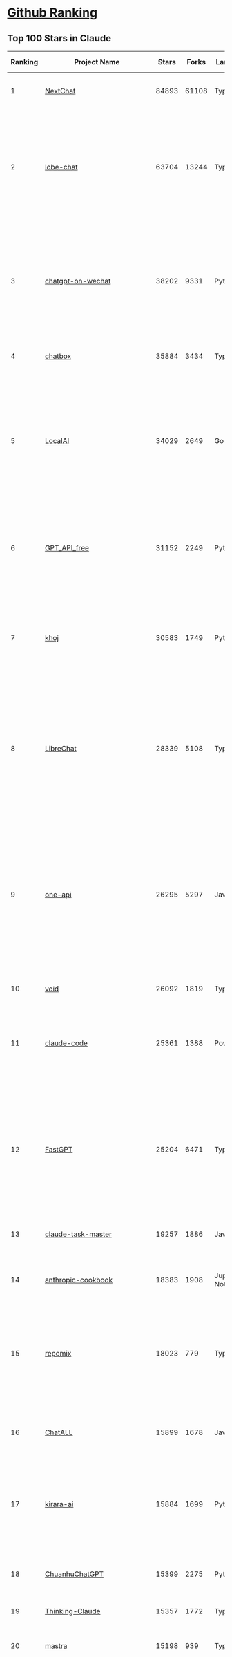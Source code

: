 [Github Ranking](../README.md)
==========

## Top 100 Stars in Claude

| Ranking | Project Name | Stars | Forks | Language | Open Issues | Description | Last Commit |
| ------- | ------------ | ----- | ----- | -------- | ----------- | ----------- | ----------- |
| 1 | [NextChat](https://github.com/ChatGPTNextWeb/NextChat) | 84893 | 61108 | TypeScript | 653 | ✨ Light and Fast AI Assistant. Support: Web \| iOS \| MacOS \| Android \|  Linux \| Windows | 2025-07-22T00:11:47Z |
| 2 | [lobe-chat](https://github.com/lobehub/lobe-chat) | 63704 | 13244 | TypeScript | 838 | 🤯 Lobe Chat - an open-source, modern design AI chat framework. Supports multiple AI providers (OpenAI / Claude 4 / Gemini / DeepSeek / Ollama / Qwen), Knowledge Base (file upload / RAG ), one click install MCP Marketplace and Artifacts / Thinking. One-click FREE deployment of your private AI Agent application. | 2025-07-23T03:31:47Z |
| 3 | [chatgpt-on-wechat](https://github.com/zhayujie/chatgpt-on-wechat) | 38202 | 9331 | Python | 299 | 基于大模型搭建的聊天机器人，同时支持 微信公众号、企业微信应用、飞书、钉钉 等接入，可选择ChatGPT/Claude/DeepSeek/文心一言/讯飞星火/通义千问/ Gemini/GLM-4/Kimi/LinkAI，能处理文本、语音和图片，访问操作系统和互联网，支持基于自有知识库进行定制企业智能客服。 | 2025-06-29T14:41:10Z |
| 4 | [chatbox](https://github.com/chatboxai/chatbox) | 35884 | 3434 | TypeScript | 775 | User-friendly Desktop Client App for AI Models/LLMs (GPT, Claude, Gemini, Ollama...) | 2025-07-22T06:21:52Z |
| 5 | [LocalAI](https://github.com/mudler/LocalAI) | 34029 | 2649 | Go | 422 | :robot: The free, Open Source alternative to OpenAI, Claude and others. Self-hosted and local-first. Drop-in replacement for OpenAI,  running on consumer-grade hardware. No GPU required. Runs gguf, transformers, diffusers and many more models architectures. Features: Generate Text, Audio, Video, Images, Voice Cloning, Distributed, P2P inference | 2025-07-22T21:12:07Z |
| 6 | [GPT_API_free](https://github.com/chatanywhere/GPT_API_free) | 31152 | 2249 | Python | 21 | Free ChatGPT&DeepSeek API Key，免费ChatGPT&DeepSeek API。免费接入DeepSeek API和GPT4 API，支持 gpt \| deepseek \| claude \| gemini \| grok 等排名靠前的常用大模型。 | 2025-07-18T15:32:32Z |
| 7 | [khoj](https://github.com/khoj-ai/khoj) | 30583 | 1749 | Python | 75 | Your AI second brain. Self-hostable. Get answers from the web or your docs. Build custom agents, schedule automations, do deep research. Turn any online or local LLM into your personal, autonomous AI (gpt, claude, gemini, llama, qwen, mistral). Get started - free. | 2025-07-20T02:32:45Z |
| 8 | [LibreChat](https://github.com/danny-avila/LibreChat) | 28339 | 5108 | TypeScript | 159 | Enhanced ChatGPT Clone: Features Agents, DeepSeek, Anthropic, AWS, OpenAI, Responses API, Azure, Groq, o1, GPT-4o, Mistral, OpenRouter, Vertex AI, Gemini, Artifacts, AI model switching, message search, Code Interpreter, langchain, DALL-E-3, OpenAPI Actions, Functions, Secure Multi-User Auth, Presets, open-source for self-hosting. Active project. | 2025-07-23T03:00:17Z |
| 9 | [one-api](https://github.com/songquanpeng/one-api) | 26295 | 5297 | JavaScript | 868 | LLM API 管理 & 分发系统，支持 OpenAI、Azure、Anthropic Claude、Google Gemini、DeepSeek、字节豆包、ChatGLM、文心一言、讯飞星火、通义千问、360 智脑、腾讯混元等主流模型，统一 API 适配，可用于 key 管理与二次分发。单可执行文件，提供 Docker 镜像，一键部署，开箱即用。LLM API management & key redistribution system, unifying multiple providers under a single API. Single binary, Docker-ready, with an English UI. | 2025-07-18T18:11:50Z |
| 10 | [void](https://github.com/voideditor/void) | 26092 | 1819 | TypeScript | 232 | None | 2025-07-22T08:53:37Z |
| 11 | [claude-code](https://github.com/anthropics/claude-code) | 25361 | 1388 | PowerShell | 2286 | Claude Code is an agentic coding tool that lives in your terminal, understands your codebase, and helps you code faster by executing routine tasks, explaining complex code, and handling git workflows - all through natural language commands. | 2025-07-19T00:06:09Z |
| 12 | [FastGPT](https://github.com/labring/FastGPT) | 25204 | 6471 | TypeScript | 576 | FastGPT is a knowledge-based platform built on the LLMs, offers a comprehensive suite of out-of-the-box capabilities such as data processing, RAG retrieval, and visual AI workflow orchestration, letting you easily develop and deploy complex question-answering systems without the need for extensive setup or configuration. | 2025-07-23T04:02:07Z |
| 13 | [claude-task-master](https://github.com/eyaltoledano/claude-task-master) | 19257 | 1886 | JavaScript | 116 | An AI-powered task-management system you can drop into Cursor, Lovable, Windsurf, Roo, and others. | 2025-07-22T18:53:03Z |
| 14 | [anthropic-cookbook](https://github.com/anthropics/anthropic-cookbook) | 18383 | 1908 | Jupyter Notebook | 37 | A collection of notebooks/recipes showcasing some fun and effective ways of using Claude. | 2025-06-24T18:37:57Z |
| 15 | [repomix](https://github.com/yamadashy/repomix) | 18023 | 779 | TypeScript | 95 | 📦 Repomix is a powerful tool that packs your entire repository into a single, AI-friendly file. Perfect for when you need to feed your codebase to Large Language Models (LLMs) or other AI tools like Claude, ChatGPT, DeepSeek, Perplexity, Gemini, Gemma, Llama, Grok, and more. | 2025-07-23T02:05:01Z |
| 16 | [ChatALL](https://github.com/ai-shifu/ChatALL) | 15899 | 1678 | JavaScript | 227 |  Concurrently chat with ChatGPT, Bing Chat, Bard, Alpaca, Vicuna, Claude, ChatGLM, MOSS, 讯飞星火, 文心一言 and more, discover the best answers | 2025-07-18T06:06:56Z |
| 17 | [kirara-ai](https://github.com/lss233/kirara-ai) | 15884 | 1699 | Python | 13 | 🤖 可 DIY 的 多模态 AI 聊天机器人 \| 🚀 快速接入 微信、 QQ、Telegram、等聊天平台 \| 🦈支持DeepSeek、Grok、Claude、Ollama、Gemini、OpenAI \| 工作流系统、网页搜索、AI画图、人设调教、虚拟女仆、语音对话 \|  | 2025-06-28T19:24:48Z |
| 18 | [ChuanhuChatGPT](https://github.com/GaiZhenbiao/ChuanhuChatGPT) | 15399 | 2275 | Python | 122 | GUI for ChatGPT API and many LLMs. Supports agents, file-based QA, GPT finetuning and query with web search. All with a neat UI. | 2025-03-13T09:36:38Z |
| 19 | [Thinking-Claude](https://github.com/richards199999/Thinking-Claude) | 15357 | 1772 | TypeScript | 0 | Let your Claude able to think | 2025-03-10T04:02:46Z |
| 20 | [mastra](https://github.com/mastra-ai/mastra) | 15198 | 939 | TypeScript | 173 | The TypeScript AI agent framework. ⚡ Assistants, RAG, observability. Supports any LLM: GPT-4, Claude, Gemini, Llama. | 2025-07-23T03:43:11Z |
| 21 | [LangBot](https://github.com/langbot-app/LangBot) | 12628 | 984 | Python | 100 | 🤩 Easy-to-use global IM bot platform designed for the LLM era / 简单易用的大模型即时通信机器人开发平台 ⚡️ Bots for QQ / QQ频道 / Discord / WeChat（企业微信）/ Telegram / 飞书 / 钉钉 / Slack 🧩 Integrated with ChatGPT、DeepSeek、Dify、n8n、Claude、Google Gemini、xAI、PPIO、Ollama、阿里云百炼、SiliconFlow、Qwen、Moonshot(Kimi K2)、SillyTraven、MCP、WeClone etc. LLM & Agent & RAG | 2025-07-22T03:05:21Z |
| 22 | [awesome-chatgpt-zh](https://github.com/EmbraceAGI/awesome-chatgpt-zh) | 11246 | 927 | Python | 0 | ChatGPT 中文指南🔥，ChatGPT 中文调教指南，指令指南，应用开发指南，精选资源清单，更好的使用 chatGPT 让你的生产力 up up up! 🚀 | 2024-11-05T10:24:21Z |
| 23 | [claude-engineer](https://github.com/Doriandarko/claude-engineer) | 11082 | 1163 | Python | 12 | Claude Engineer is an interactive command-line interface (CLI) that leverages the power of Anthropic's Claude-3.5-Sonnet model to assist with software development tasks.This framework enables Claude to generate and manage its own tools, continuously expanding its capabilities through conversation. Available both as a CLI and a modern web interface | 2024-12-12T22:08:15Z |
| 24 | [SuperClaude_Framework](https://github.com/SuperClaude-Org/SuperClaude_Framework) | 10038 | 908 | Python | 28 | A configuration framework that enhances Claude Code with specialized commands, cognitive personas, and development methodologies. | 2025-07-23T02:59:34Z |
| 25 | [claudia](https://github.com/getAsterisk/claudia) | 9554 | 755 | TypeScript | 132 | A powerful GUI app and Toolkit for Claude Code - Create custom agents, manage interactive Claude Code sessions, run secure background agents, and more. | 2025-07-22T15:47:14Z |
| 26 | [new-api](https://github.com/QuantumNous/new-api) | 8825 | 1705 | Go | 254 | AI模型接口管理与分发系统，支持将多种大模型转为统一格式调用，支持OpenAI、Claude等格式，可供个人或者企业内部管理与分发渠道使用，本项目基于One API二次开发。🍥 The next-generation LLM gateway and AI asset management system supports multiple languages. | 2025-07-23T03:21:05Z |
| 27 | [opencode](https://github.com/opencode-ai/opencode) | 8748 | 665 | Go | 113 | A powerful AI coding agent. Built for the terminal. | 2025-07-01T09:52:20Z |
| 28 | [coai](https://github.com/coaidev/coai) | 8472 | 1135 | TypeScript | 23 | 🚀 Next Generation AI One-Stop Internationalization Solution. 🚀 下一代 AI 一站式 B/C 端解决方案，支持 OpenAI，Midjourney，Claude，讯飞星火，Stable Diffusion，DALL·E，ChatGLM，通义千问，腾讯混元，360 智脑，百川 AI，火山方舟，新必应，Gemini，Moonshot 等模型，支持对话分享，自定义预设，云端同步，模型市场，支持弹性计费和订阅计划模式，支持图片解析，支持联网搜索，支持模型缓存，丰富美观的后台管理与仪表盘数据统计。 | 2025-07-05T08:57:15Z |
| 29 | [BlackFriday-GPTs-Prompts](https://github.com/friuns2/BlackFriday-GPTs-Prompts) | 8301 | 1229 | None | 105 | List of free GPTs that doesn't require plus subscription  | 2024-11-08T11:03:14Z |
| 30 | [CL4R1T4S](https://github.com/elder-plinius/CL4R1T4S) | 8146 | 1732 | None | 15 | AI SYSTEMS TRANSPARENCY FOR ALL! - LEAKED SYSTEM PROMPTS FOR CHATGPT, GEMINI, GROK, CLAUDE, PERPLEXITY, CURSOR, WINDSURF, DEVIN, REPLIT, AND MORE! | 2025-07-13T15:35:45Z |
| 31 | [system_prompts_leaks](https://github.com/asgeirtj/system_prompts_leaks) | 7862 | 1776 | JavaScript | 1 | Collection of extracted System Prompts from popular chatbots like ChatGPT, Claude & Gemini | 2025-07-17T02:40:37Z |
| 32 | [Noi](https://github.com/lencx/Noi) | 7770 | 591 | JavaScript | 164 | 🚀 Power Your World with AI - Explore, Extend, Empower. | 2025-05-01T02:21:25Z |
| 33 | [promptfoo](https://github.com/promptfoo/promptfoo) | 7661 | 617 | TypeScript | 179 | Test your prompts, agents, and RAGs. Red teaming, pentesting, and vulnerability scanning for LLMs. Compare performance of GPT, Claude, Gemini, Llama, and more. Simple declarative configs with command line and CI/CD integration. | 2025-07-23T02:18:37Z |
| 34 | [Upsonic](https://github.com/Upsonic/Upsonic) | 7603 | 716 | Python | 51 | The most reliable AI agent framework that supports MCP. | 2025-07-22T17:30:59Z |
| 35 | [aichat](https://github.com/sigoden/aichat) | 7453 | 487 | Rust | 1 | All-in-one LLM CLI tool featuring Shell Assistant, Chat-REPL, RAG, AI Tools & Agents, with access to OpenAI, Claude, Gemini, Ollama, Groq, and more. | 2025-07-20T23:23:46Z |
| 36 | [claude-code-router](https://github.com/musistudio/claude-code-router) | 6876 | 511 | TypeScript | 146 | Use Claude Code as the foundation for coding infrastructure, allowing you to decide how to interact with the model while enjoying updates from Anthropic. | 2025-07-21T08:48:41Z |
| 37 | [opencommit](https://github.com/di-sukharev/opencommit) | 6778 | 370 | JavaScript | 156 | top #1 and most feature rich GPT wrapper for git — generate commit messages with an LLM in 1 sec — works best with Claude or GPT, supports local models too | 2025-07-22T20:40:54Z |
| 38 | [context-engineering-intro](https://github.com/coleam00/context-engineering-intro) | 6737 | 1371 | Python | 12 | Context engineering is the new vibe coding - it's the way to actually make AI coding assistants work. Claude Code is the best for this so that's what this repo is centered around, but you can apply this strategy with any AI coding assistant! | 2025-07-21T16:28:55Z |
| 39 | [fastapi_mcp](https://github.com/tadata-org/fastapi_mcp) | 6679 | 553 | Python | 63 | Expose your FastAPI endpoints as Model Context Protocol (MCP) tools, with Auth! | 2025-07-14T16:19:33Z |
| 40 | [deep-searcher](https://github.com/zilliztech/deep-searcher) | 6574 | 647 | Python | 38 | Open Source Deep Research Alternative to Reason and Search on Private Data. Written in Python. | 2025-07-10T12:40:41Z |
| 41 | [llamacoder](https://github.com/Nutlope/llamacoder) | 6300 | 1494 | TypeScript | 45 | Open source Claude Artifacts – built with Llama 3.1 405B | 2025-07-15T17:39:40Z |
| 42 | [code2prompt](https://github.com/mufeedvh/code2prompt) | 6086 | 337 | MDX | 13 | A CLI tool to convert your codebase into a single LLM prompt with source tree, prompt templating, and token counting. | 2025-07-21T21:36:07Z |
| 43 | [awesome-claude-code](https://github.com/hesreallyhim/awesome-claude-code) | 5919 | 299 | Python | 6 | A curated list of awesome commands, files, and workflows for Claude Code | 2025-07-18T06:10:56Z |
| 44 | [opencompass](https://github.com/open-compass/opencompass) | 5718 | 626 | Python | 323 | OpenCompass is an LLM evaluation platform, supporting a wide range of models (Llama3, Mistral, InternLM2,GPT-4,LLaMa2, Qwen,GLM, Claude, etc) over 100+ datasets. | 2025-07-22T14:13:11Z |
| 45 | [fragments](https://github.com/e2b-dev/fragments) | 5649 | 765 | TypeScript | 7 | Open-source Next.js template for building apps that are fully generated by AI. By E2B. | 2025-07-19T18:33:09Z |
| 46 | [analysis_claude_code](https://github.com/shareAI-lab/analysis_claude_code) | 5327 | 972 | JavaScript | 0 | 本仓库包含对 Claude Code v1.0.33 进行逆向工程的完整研究和分析资料。包括对混淆源代码的深度技术分析、系统架构文档，以及重构 Claude      Code agent 系统的实现蓝图。主要发现包括实时 Steering 机制、多 Agent      架构、智能上下文管理和工具执行管道。该项目为理解现代 AI agent 系统设计和实现提供技术参考。 | 2025-07-19T13:16:33Z |
| 47 | [kilocode](https://github.com/Kilo-Org/kilocode) | 5327 | 448 | TypeScript | 127 | Open Source AI coding assistant for planning, building, and fixing code. We're a superset of Roo, Cline, and our own features. Follow us: kilocode.ai/social | 2025-07-23T03:26:47Z |
| 48 | [deepclaude](https://github.com/getAsterisk/deepclaude) | 5278 | 434 | Rust | 48 | A high-performance LLM inference API and Chat UI that integrates DeepSeek R1's CoT reasoning traces with Anthropic Claude models. | 2025-05-21T11:58:16Z |
| 49 | [zen-mcp-server](https://github.com/BeehiveInnovations/zen-mcp-server) | 5028 | 458 | Python | 48 | The power of Claude Code + [Gemini / OpenAI / Grok / OpenRouter / Ollama / Custom Model / All Of The Above] working as one. | 2025-06-30T09:51:14Z |
| 50 | [ccusage](https://github.com/ryoppippi/ccusage) | 5004 | 150 | TypeScript | 23 | A CLI tool for analyzing Claude Code usage from local JSONL files. | 2025-07-22T21:50:26Z |
| 51 | [codecompanion.nvim](https://github.com/olimorris/codecompanion.nvim) | 4583 | 275 | Lua | 0 | ✨ AI-powered coding, seamlessly in Neovim | 2025-07-22T17:05:04Z |
| 52 | [chinese-llm-benchmark](https://github.com/jeinlee1991/chinese-llm-benchmark) | 4551 | 186 | None | 27 | ReLE中文大模型能力评测（持续更新）：目前已囊括257个大模型，覆盖chatgpt、gpt-4.1、o4-mini、谷歌gemini-2.5、Claude、智谱GLM-Z1、文心一言、qwen-max、百川、讯飞星火、商汤senseChat、minimax等商用模型， 以及DeepSeek-R1-0528、qwq-32b、deepseek-v3、qwen3、llama4、phi-4、glm4、gemma3、mistral、书生internLM2.5等开源大模型。不仅提供排行榜，也提供规模超200万的大模型缺陷库！方便广大社区研究分析、改进大模型。 | 2025-07-18T07:54:13Z |
| 53 | [claude-coder](https://github.com/kodu-ai/claude-coder) | 4433 | 174 | TypeScript | 26 | Kodu is an autonomous coding agent that lives in your IDE. It is a VSCode extension that can help you build your dream project step by step by leveraging the latest technologies in automated coding agents  | 2025-04-30T10:21:02Z |
| 54 | [mcp-playwright](https://github.com/executeautomation/mcp-playwright) | 4391 | 363 | TypeScript | 27 | Playwright Model Context Protocol Server - Tool to automate Browsers and APIs in Claude Desktop, Cline, Cursor IDE and More 🔌 | 2025-06-20T21:28:21Z |
| 55 | [GodMode](https://github.com/smol-ai/GodMode) | 4298 | 346 | TypeScript | 50 | AI Chat Browser: Fast, Full webapp access to ChatGPT / Claude / Bard / Bing / Llama2! I use this 20 times a day. | 2024-07-29T00:31:03Z |
| 56 | [maestro](https://github.com/Doriandarko/maestro) | 4259 | 656 | Python | 32 | A framework for Claude Opus to intelligently orchestrate subagents. | 2024-07-01T06:49:15Z |
| 57 | [free-llm-api-resources](https://github.com/cheahjs/free-llm-api-resources) | 4250 | 373 | Python | 5 | A list of free LLM inference resources accessible via API. | 2025-07-22T08:42:23Z |
| 58 | [bot-on-anything](https://github.com/zhayujie/bot-on-anything) | 4095 | 925 | Python | 263 | A large model-based chatbot builder that can quickly integrate AI models (including ChatGPT, Claude, Gemini) into various software applications (such as Telegram, Gmail, Slack, and websites). | 2025-01-03T14:13:51Z |
| 59 | [DesktopCommanderMCP](https://github.com/wonderwhy-er/DesktopCommanderMCP) | 3974 | 441 | JavaScript | 50 | This is MCP server for Claude that gives it terminal control, file system search and diff file editing capabilities | 2025-07-22T13:16:23Z |
| 60 | [mcp-chrome](https://github.com/hangwin/mcp-chrome) | 3935 | 294 | TypeScript | 40 | Chrome MCP Server is a Chrome extension-based Model Context Protocol (MCP) server that exposes your Chrome browser functionality to AI assistants like Claude, enabling complex browser automation, content analysis, and semantic search. | 2025-07-22T15:47:25Z |
| 61 | [obsidian-smart-connections](https://github.com/brianpetro/obsidian-smart-connections) | 3914 | 230 | JavaScript | 384 | Chat with your notes & see links to related content with AI embeddings. Use local models or 100+ via APIs like Claude, Gemini, ChatGPT & Llama 3 | 2025-07-22T16:23:28Z |
| 62 | [firecrawl-mcp-server](https://github.com/mendableai/firecrawl-mcp-server) | 3886 | 375 | JavaScript | 31 | 🔥 Official Firecrawl MCP Server - Adds powerful web scraping to Cursor, Claude and any other LLM clients. | 2025-07-03T14:59:25Z |
| 63 | [casibase](https://github.com/casibase/casibase) | 3869 | 456 | Go | 41 | ⚡️AI Cloud OS: Open-source enterprise-level AI knowledge base and MCP (model-context-protocol)/A2A (agent-to-agent) management platform with admin UI, user management and Single-Sign-On⚡️, supports ChatGPT, Claude, Llama, Ollama, HuggingFace, etc., chat bot demo: https://ai.casibase.com, admin UI demo: https://ai-admin.casibase.com | 2025-07-22T17:11:14Z |
| 64 | [n8n-mcp](https://github.com/czlonkowski/n8n-mcp) | 3849 | 724 | TypeScript | 26 | A MCP for Claude Desktop / Claude Code / Windsurf / Cursor to build n8n workflows for you  | 2025-07-18T17:22:04Z |
| 65 | [forge](https://github.com/antinomyhq/forge) | 3846 | 1188 | Rust | 44 | AI enabled pair programmer for Claude, GPT, O Series, Grok, Deepseek, Gemini and 300+ models | 2025-07-23T01:34:39Z |
| 66 | [deepchat](https://github.com/ThinkInAIXYZ/deepchat) | 3710 | 468 | TypeScript | 64 | 🐬DeepChat - A smart assistant that connects powerful AI to your personal world | 2025-07-23T00:48:29Z |
| 67 | [every-chatgpt-gui](https://github.com/billmei/every-chatgpt-gui) | 3656 | 255 | None | 4 | Every front-end GUI client for ChatGPT, Claude, and other LLMs | 2025-07-01T01:16:17Z |
| 68 | [claude-squad](https://github.com/smtg-ai/claude-squad) | 3519 | 229 | Go | 43 | Manage multiple AI terminal agents like Claude Code, Aider, Codex, OpenCode, and Amp. | 2025-07-22T18:10:34Z |
| 69 | [git-mcp](https://github.com/idosal/git-mcp) | 3518 | 244 | TypeScript | 26 | Put an end to code hallucinations! GitMCP is a free, open-source, remote MCP server for any GitHub project | 2025-07-17T23:20:49Z |
| 70 | [Awesome-MCP-ZH](https://github.com/yzfly/Awesome-MCP-ZH) | 3401 | 201 | None | 0 | MCP 资源精选， MCP指南，Claude MCP，MCP Servers, MCP Clients | 2025-06-29T13:28:11Z |
| 71 | [AChat](https://github.com/AprilNEA/AChat) | 3268 | 1212 | TypeScript | 22 | 🌊 AChat - An open-source/self-hosted/local-first AI platform, designed for enterprises and teams, perfectly combining powerful local processing capabilities with seamless remote synchronization. | 2025-07-17T09:09:21Z |
| 72 | [mcp](https://github.com/BrowserMCP/mcp) | 3254 | 218 | TypeScript | 59 | Browser MCP is a Model Context Provider (MCP) server that allows AI applications to control your browser | 2025-04-24T21:49:44Z |
| 73 | [awesome-ai-system-prompts](https://github.com/dontriskit/awesome-ai-system-prompts) | 3170 | 524 | TypeScript | 2 | 🧠 Curated collection of system prompts for top AI tools. Perfect for AI agent builders and prompt engineers. Incuding: ChatGPT, Claude, Perplexity, Manus, Claude-Code, Loveable, v0, Grok, same new, windsurf, notion, and MetaAI.  | 2025-07-19T00:00:09Z |
| 74 | [agent-rules](https://github.com/steipete/agent-rules) | 3127 | 229 | Shell | 6 | Rules and Knowledge to work better with agents such as Claude Code or Cursor | 2025-06-25T10:15:57Z |
| 75 | [Awesome-ChatGPT-prompts-ZH_CN](https://github.com/L1Xu4n/Awesome-ChatGPT-prompts-ZH_CN) | 3077 | 167 | None | 12 | 如何将ChatGPT调教成一只猫娘 | 2023-07-18T15:57:44Z |
| 76 | [Claude-Code-Usage-Monitor](https://github.com/Maciek-roboblog/Claude-Code-Usage-Monitor) | 3045 | 139 | Python | 19 | Real-time Claude Code usage monitor with predictions and warnings | 2025-07-19T14:08:13Z |
| 77 | [awesome-claude-prompts](https://github.com/langgptai/awesome-claude-prompts) | 2971 | 298 | None | 0 | This repo includes Claude prompt curation to use Claude better. | 2025-03-01T00:29:09Z |
| 78 | [claude-flow](https://github.com/ruvnet/claude-flow) | 2922 | 423 | TypeScript | 73 | Claude-Flow v2.0.0 Alpha represents a revolutionary leap in AI-powered development orchestration. Built from the ground up with enterprise-grade architecture, advanced swarm intelligence, and seamless Claude Code integration. | 2025-07-22T22:21:55Z |
| 79 | [VLMEvalKit](https://github.com/open-compass/VLMEvalKit) | 2764 | 454 | Python | 138 | Open-source evaluation toolkit of large multi-modality models (LMMs), support 220+ LMMs, 80+ benchmarks | 2025-07-22T06:47:29Z |
| 80 | [DeepClaude](https://github.com/ErlichLiu/DeepClaude) | 2711 | 504 | Python | 22 | Unleash Next-Level AI! 🚀  💻 Code Generation: DeepSeek r1 + Claude 3.7 Sonnet - Unparalleled Performance! 📝 Content Creation: DeepSeek r1 + Gemini 2.5 Pro - Superior Quality! 🔌 OpenAI-Compatible. 🌊 Streaming & Non-Streaming Support.  ✨ Experience the Future of AI – Today! Click to Try Now! ✨ | 2025-07-16T09:08:40Z |
| 81 | [aide](https://github.com/nicepkg/aide) | 2631 | 192 | TypeScript | 34 | Conquer Any Code in VSCode: One-Click Comments, Conversions, UI-to-Code, and AI Batch Processing of Files! 在 VSCode 中征服任何代码：一键注释、转换、UI 图生成代码、AI 批量处理文件！💪 | 2025-05-06T02:52:46Z |
| 82 | [ruby_llm](https://github.com/crmne/ruby_llm) | 2589 | 190 | Ruby | 36 | Stop juggling AI SDKs! RubyLLM offers one delightful Ruby interface for OpenAI, Anthropic, Gemini, Bedrock, OpenRouter, DeepSeek, Ollama & compatible APIs. Chat, Vision, Audio, PDF, Images, Embeddings, Tools, Streaming & Rails integration. | 2025-07-22T20:56:05Z |
| 83 | [unity-mcp](https://github.com/justinpbarnett/unity-mcp) | 2562 | 354 | C# | 44 | A Unity MCP server that allows MCP clients like Claude Desktop or Cursor to perform Unity Editor actions. | 2025-07-14T06:10:40Z |
| 84 | [poe-api](https://github.com/ading2210/poe-api) | 2509 | 316 | Python | 39 | [UNMAINTAINED] A reverse engineered Python API wrapper for Quora's Poe, which provides free access to ChatGPT, GPT-4, and Claude. | 2023-09-18T04:56:52Z |
| 85 | [griptape](https://github.com/griptape-ai/griptape) | 2351 | 195 | Python | 65 | Modular Python framework for AI agents and workflows with chain-of-thought reasoning, tools, and memory.  | 2025-07-21T20:40:25Z |
| 86 | [elia](https://github.com/darrenburns/elia) | 2227 | 136 | Python | 13 | A snappy, keyboard-centric terminal user interface for interacting with large language models. Chat with ChatGPT, Claude, Llama 3, Phi 3, Mistral, Gemma and more. | 2024-10-10T19:12:52Z |
| 87 | [claudecodeui](https://github.com/siteboon/claudecodeui) | 2192 | 265 | JavaScript | 28 | Use Claude Code on mobile and web with Claude Code UI. Claude Code UI free open source webui/GUI that helps you manage your Claude Code session and projects remotely | 2025-07-21T15:30:53Z |
| 88 | [gpt-load](https://github.com/tbphp/gpt-load) | 2083 | 78 | Go | 5 | 高性能 AI 网关，为多种大模型服务提供统一的负载均衡和密钥管理。High-performance AI gateway providing unified load balancing and key management for various LLM services. | 2025-07-22T09:05:27Z |
| 89 | [claude-code-action](https://github.com/anthropics/claude-code-action) | 2049 | 960 | TypeScript | 84 | None | 2025-07-23T04:05:51Z |
| 90 | [papersgpt-for-zotero](https://github.com/papersgpt/papersgpt-for-zotero) | 1789 | 54 | JavaScript | 43 | Chat Multiple PDFs in Zotero AI with Gemini, Grok 4, DeepSeek, GPT, ChatGPT, Claude, OpenRouter, Gemma 3, Qwen 3 | 2025-07-10T17:02:38Z |
| 91 | [DevDocs](https://github.com/cyberagiinc/DevDocs) | 1774 | 164 | TypeScript | 9 | Completely free, private, UI based Tech Documentation MCP server. Designed for coders and software developers in mind. Easily integrate into Cursor, Windsurf, Cline, Roo Code, Claude Desktop App  | 2025-06-12T12:30:58Z |
| 92 | [dialoqbase](https://github.com/n4ze3m/dialoqbase) | 1769 | 279 | TypeScript | 40 | Create chatbots with ease | 2024-10-15T14:24:20Z |
| 93 | [tokencost](https://github.com/AgentOps-AI/tokencost) | 1750 | 87 | Python | 11 | Easy token price estimates for 400+ LLMs. TokenOps. | 2025-07-23T00:04:27Z |
| 94 | [ax](https://github.com/ax-llm/ax) | 1693 | 121 | TypeScript | 9 | The pretty much "official" DSPy framework for Typescript | 2025-07-23T04:01:23Z |
| 95 | [prism](https://github.com/prism-php/prism) | 1686 | 152 | PHP | 18 | A unified interface for working with LLMs in Laravel | 2025-07-19T13:30:10Z |
| 96 | [GalTransl](https://github.com/GalTransl/GalTransl) | 1645 | 111 | Python | 25 | 支持GPT-4/Claude/Deepseek/Sakura等大语言模型的Galgame自动化翻译解决方案  Automated translation solution for visual novels supporting GPT-4/Claude/Deepseek/Sakura | 2025-07-22T10:46:12Z |
| 97 | [Thinking_in_Java_MindMapping](https://github.com/LjyYano/Thinking_in_Java_MindMapping) | 1611 | 462 | None | 0 | 编程笔记、观影指南、读书笔记、生活感悟、Switch 游戏 | 2025-05-23T10:35:23Z |
| 98 | [claude-code-proxy](https://github.com/1rgs/claude-code-proxy) | 1543 | 225 | Python | 22 | Run Claude Code on OpenAI models | 2025-04-14T18:03:57Z |
| 99 | [llm-ui](https://github.com/richardgill/llm-ui) | 1516 | 76 | TypeScript | 10 | The React library for LLMs | 2025-07-02T12:52:26Z |
| 100 | [codemcp](https://github.com/ezyang/codemcp) | 1494 | 120 | Python | 38 | Coding assistant MCP for Claude Desktop | 2025-06-04T01:38:34Z |

